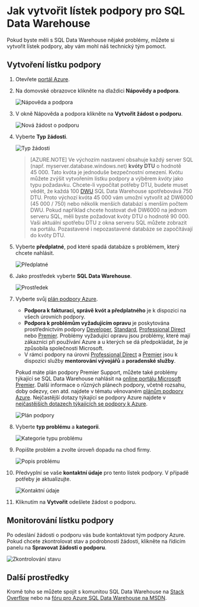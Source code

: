 <properties
   pageTitle="Jak vytvořit lístek podpory pro SQL Data Warehouse | Microsoft Azure"
   description="Jak vytvořit lístek podpory v Azure SQL Data Warehouse"
   services="sql-data-warehouse"
   documentationCenter="NA"
   authors="sonyam"
   manager="barbkess"
   editor=""/>

<tags
   ms.service="sql-data-warehouse"
   ms.devlang="NA"
   ms.topic="get-started-article"
   ms.tgt_pltfrm="NA"
   ms.workload="data-services"
   ms.date="07/18/2016"
   ms.author="sonyam;barbkess;sonyama"/>

# Jak vytvořit lístek podpory pro SQL Data Warehouse
 
Pokud byste měli s SQL Data Warehouse nějaké problémy, můžete si vytvořit lístek podpory, aby vám mohl náš technický tým pomoct.

## Vytvoření lístku podpory

1. Otevřete [portál Azure][].

2. Na domovské obrazovce klikněte na dlaždici **Nápovědy a podpora**.

    ![Nápověda a podpora](./media/sql-data-warehouse-get-started-create-support-ticket/help-support.png)

3. V okně Nápověda a podpora klikněte na **Vytvořit žádost o podporu**.

    ![Nová žádost o podporu](./media/sql-data-warehouse-get-started-create-support-ticket/create-support-request.png)
    
    <a name="request-quota-change"></a> 

4. Vyberte **Typ žádosti**.

    ![Typ žádosti](./media/sql-data-warehouse-get-started-create-support-ticket/request-type.png)
    
    >[AZURE.NOTE]  Ve výchozím nastavení obsahuje každý server SQL (např. myserver.database.windows.net) **kvóty DTU** o hodnotě 45 000. Tato kvóta je jednoduše bezpečnostní omezení. Kvótu můžete zvýšit vytvořením lístku podpory a výběrem *kvóty* jako typu požadavku. Chcete-li vypočítat potřeby DTU, budete muset vědět, že každá 100 [DWU][] SQL Data Warehouse spotřebovává 750 DTU. Proto výchozí kvóta 45 000 vám umožní vytvořit až DW6000 (45 000 / 750) nebo několik menších databází s menším počtem DWU. Pokud například chcete hostovat dvě DW6000 na jednom serveru SQL, měli byste požadovat kvóty DTU o hodnotě 90 000.  Vaši aktuální spotřebu DTU z okna serveru SQL můžete zobrazit na portálu. Pozastavené i nepozastavené databáze se započítávají do kvóty DTU. 

5. Vyberte **předplatné**, pod které spadá databáze s problémem, který chcete nahlásit.

    ![Předplatné](./media/sql-data-warehouse-get-started-create-support-ticket/subscription.png)

6. Jako prostředek vyberte **SQL Data Warehouse**.

    ![Prostředek](./media/sql-data-warehouse-get-started-create-support-ticket/resource.png)

7. Vyberte svůj [plán podpory Azure][].

    - **Podpora k fakturaci, správě kvót a předplatného** je k dispozici na všech úrovních podpory.
    - **Podpora k problémům vyžadujícím opravu** je poskytována prostřednictvím podpory [Developer][], [Standard][], [Professional Direct][] nebo [Premier][]. Problémy vyžadující opravu jsou problémy, které mají zákazníci při používání Azure a u kterých se dá předpokládat, že je způsobila společnosti Microsoft.
    - V rámci podpory na úrovni [Professional Direct][] a [Premier][] jsou k dispozici služby **mentorování vývojářů** a **poradenské služby**. 
    
    Pokud máte plán podpory Premier Support, můžete také problémy týkající se SQL Data Warehouse nahlásit na [online portálu Microsoft Premier][].  Další informace o různých plánech podpory, včetně rozsahu, doby odezvy, cen atd. najdete v tématu věnovaném [plánům podpory Azure][plán podpory Azure].  Nejčastější dotazy týkající se podpory Azure najdete v [nejčastějších dotazech týkajících se podpory k Azure][].  

    ![Plán podpory](./media/sql-data-warehouse-get-started-create-support-ticket/support-plan.png)

8. Vyberte **typ problému** a **kategorii**.

    ![Kategorie typu problému](./media/sql-data-warehouse-get-started-create-support-ticket/problem-type-category.png)

9. Popište problém a zvolte úroveň dopadu na chod firmy.

    ![Popis problému](./media/sql-data-warehouse-get-started-create-support-ticket/problem-description.png)

10. Předvyplní se vaše **kontaktní údaje** pro tento lístek podpory. V případě potřeby je aktualizujte.

    ![Kontaktní údaje](./media/sql-data-warehouse-get-started-create-support-ticket/contact-info.png)

11. Kliknutím na **Vytvořit** odešlete žádost o podporu.


## Monitorování lístku podpory

Po odeslání žádosti o podporu vás bude kontaktovat tým podpory Azure. Pokud chcete zkontrolovat stav a podrobnosti žádosti, klikněte na řídicím panelu na **Spravovat žádosti o podporu**.

![Zkontrolování stavu](./media/sql-data-warehouse-get-started-create-support-ticket/check-status.png)

## Další prostředky

Kromě toho se můžete spojit s komunitou SQL Data Warehouse na [Stack Overflow][] nebo na [fóru pro Azure SQL Data Warehouse na MSDN][].

<!--Image references--> 

<!--Article references--> 
[DWU]: ./sql-data-warehouse-overview-what-is.md#data-warehouse-units

<!--MSDN references--> 

<!--Other web references--> 
[portál Azure]: https://portal.azure.com/
[plán podpory Azure]: https://azure.microsoft.com/support/plans/?WT.mc_id=Support_Plan_510979/  
[Developer]: https://azure.microsoft.com/support/plans/developer/  
[Standard]: https://azure.microsoft.com/support/plans/standard/  
[Professional Direct]: https://azure.microsoft.com/support/plans/prodirect/  
[Premier]: https://azure.microsoft.com/support/plans/premier/  
[nejčastějších dotazech týkajících se podpory k Azure]: https://azure.microsoft.com/support/faq/
[online portálu Microsoft Premier]: https://premier.microsoft.com/
[Stack Overflow]: https://stackoverflow.com/questions/tagged/azure-sqldw/
[fóru pro Azure SQL Data Warehouse na MSDN]: https://social.msdn.microsoft.com/Forums/home?forum=AzureSQLDataWarehouse/




<!---HONumber=Aug16_HO4-->


